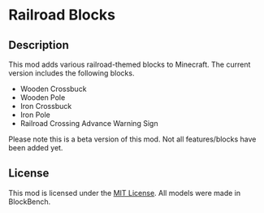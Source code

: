 # Railroad Blocks

## Description

This mod adds various railroad-themed blocks to Minecraft.
The current version includes the following blocks.

* Wooden Crossbuck
* Wooden Pole
* Iron Crossbuck
* Iron Pole
* Railroad Crossing Advance Warning Sign

Please note this is a beta version of this mod. Not all features/blocks have been added yet.

## License

This mod is licensed under the [MIT License](https://github.com/SamTheGamer39/MinecraftRailroadBlocksFabric/blob/master/LICENSE). All models were made in BlockBench.
